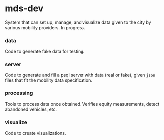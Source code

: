 # mds-dev

System that can set up, manage, and visualize data given to the city by various mobility providers. In progress.

### data

Code to generate fake data for testing.

### server

Code to generate and fill a psql server with data (real or fake), given `json` files that fit the mobility data specification.

### processing

Tools to process data once obtained. Verifies equity measurements, detect abandoned vehicles, etc.

### visualize

Code to create visualizations.
